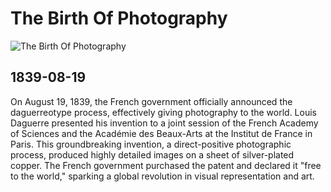 # The Birth Of Photography

![The Birth Of Photography](https://www.napoleon.org/wp-content/thumbnails/uploads/2017/02/scherzo-di-follia-1861-1867-virginia-de-castiglione-par-pierson_350-tt-width-350-height-459-crop-1-bgcolor-ffffff-lazyload-0.jpg)

## 1839-08-19

On August 19, 1839, the French government officially announced the daguerreotype process, effectively giving photography to the world. Louis Daguerre presented his invention to a joint session of the French Academy of Sciences and the Académie des Beaux-Arts at the Institut de France in Paris. This groundbreaking invention, a direct-positive photographic process, produced highly detailed images on a sheet of silver-plated copper. The French government purchased the patent and declared it "free to the world," sparking a global revolution in visual representation and art.